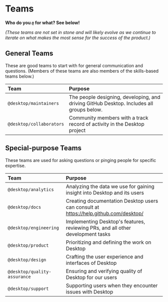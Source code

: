 # Teams

**Who do you `@` for what? See below!**

_(These teams are not set in stone and will likely evolve as we continue to iterate on what makes the most sense for the success of the product.)_

## General Teams

These are good teams to start with for general communication and questions. (Members of these teams are also members of the skills-based teams below.)

| Team | Purpose |
|:--|:--|
| `@desktop/maintainers` | The people designing, developing, and driving GitHub Desktop. Includes all groups below. |
| `@desktop/collaborators` | Community members with a track record of activity in the Desktop project |

## Special-purpose Teams

These teams are used for asking questions or pinging people for specific expertise.

| Team | Purpose |
|:--|:--|
| `@desktop/analytics` | Analyzing the data we use for gaining insight into Desktop and its users |
| `@desktop/docs` | Creating documentation Desktop users can consult at https://help.github.com/desktop/ |
| `@desktop/engineering` | Implementing Desktop's features, reviewing PRs, and all other development tasks |
| `@desktop/product` | Prioritizing and defining the work on Desktop |
| `@desktop/design` | Crafting the user experience and interfaces of Desktop |
| `@desktop/quality-assurance` | Ensuring and verifying quality of Desktop for our users |
| `@desktop/support` | Supporting users when they encounter issues with Desktop |

